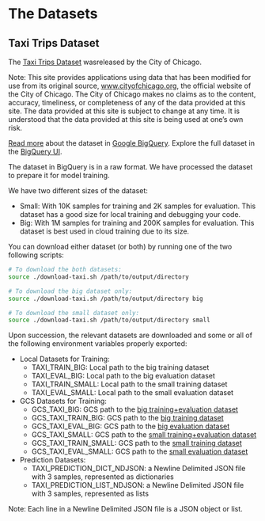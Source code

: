 # The Datasets

## Taxi Trips Dataset

The [Taxi Trips Dataset](https://data.cityofchicago.org/Transportation/Taxi-Trips/wrvz-psew) wasreleased by the City of Chicago.

Note: This site provides applications using data that has been modified
for use from its original source, www.cityofchicago.org, the official website of
the City of Chicago. The City of Chicago makes no claims as to the content,
accuracy, timeliness, or completeness of any of the data provided at this site.
The data provided at this site is subject to change at any time. It is
understood that the data provided at this site is being used at one’s own risk.

[Read more](https://cloud.google.com/bigquery/public-data/chicago-taxi) about
the dataset in [Google BigQuery](https://cloud.google.com/bigquery/). Explore
the full dataset in the
[BigQuery UI](https://bigquery.cloud.google.com/dataset/bigquery-public-data:chicago_taxi_trips).


The dataset in BigQuery is in a raw format. We have processed the dataset to prepare it for model training.

We have two different sizes of the dataset:

* Small: With 10K samples for training and 2K samples for evaluation. This dataset has a good size for local training and debugging your code.
* Big: With 1M samples for training and 200K samples for evaluation. This dataset is best used in cloud training due to its size.

You can download either dataset (or both) by running one of the two following scripts:

```bash
# To download the both datasets:
source ./download-taxi.sh /path/to/output/directory

# To download the big dataset only:
source ./download-taxi.sh /path/to/output/directory big

# To download the small dataset only:
source ./download-taxi.sh /path/to/output/directory small
```

Upon succession, the relevant datasets are downloaded and some or all of the
following environment variables properly exported:

* Local Datasets for Training:
  * TAXI_TRAIN_BIG: Local path to the big training dataset
  * TAXI_EVAL_BIG: Local path to the big evaluation dataset
  * TAXI_TRAIN_SMALL: Local path to the small training dataset
  * TAXI_EVAL_SMALL: Local path to the small evaluation dataset
* GCS Datasets for Training:
  * GCS_TAXI_BIG: GCS path to the [big training+evaluation dataset](https://storage.googleapis.com/cloud-samples-data/ml-engine/chicago_taxi/training/big/taxi_trips.csv)
  * GCS_TAXI_TRAIN_BIG: GCS path to the [big training dataset](https://storage.googleapis.com/cloud-samples-data/ml-engine/chicago_taxi/training/big/taxi_trips_train.csv)
  * GCS_TAXI_EVAL_BIG: GCS path to the [big evaluation dataset](https://storage.googleapis.com/cloud-samples-data/ml-engine/chicago_taxi/training/big/taxi_trips_eval.csv)
  * GCS_TAXI_SMALL: GCS path to the [small training+evaluation dataset](https://storage.googleapis.com/cloud-samples-data/ml-engine/chicago_taxi/training/small/taxi_trips.csv)
  * GCS_TAXI_TRAIN_SMALL: GCS path to the [small training dataset](https://storage.googleapis.com/cloud-samples-data/ml-engine/chicago_taxi/training/small/taxi_trips_train.csv)
  * GCS_TAXI_EVAL_SMALL: GCS path to the [small evaluation dataset](https://storage.googleapis.com/cloud-samples-data/ml-engine/chicago_taxi/training/small/taxi_trips_eval.csv)
* Prediction Datasets:
  * TAXI_PREDICTION_DICT_NDJSON: a Newline Delimited JSON file with 3 samples, represented as dictionaries
  * TAXI_PREDICTION_LIST_NDJSON: a Newline Delimited JSON file with 3 samples, represented as lists

Note: Each line in a Newline Delimited JSON file is a JSON object or list.
